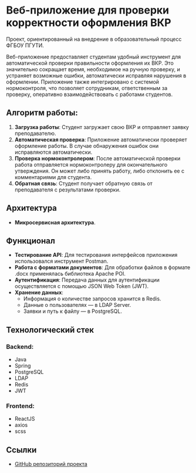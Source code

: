 
# Веб-приложение для проверки корректности оформления ВКР

Проект, ориентированный на внедрение в образовательный процесс ФГБОУ ПГУТИ.

Веб-приложение предоставляет студентам удобный инструмент для автоматической проверки правильности оформления их ВКР. Это значительно сокращает время, необходимое на ручную проверку, и устраняет возможные ошибки, автоматически исправляя нарушения в оформлении. Приложение также интегрировано с системой нормоконтроля, что позволяет сотрудникам, ответственным за проверку, оперативно взаимодействовать с работами студентов.

## Алгоритм работы:

1. **Загрузка работы**: Студент загружает свою ВКР и отправляет заявку преподавателю.
2. **Автоматическая проверка**: Приложение автоматически проверяет оформление работы. В случае обнаружения ошибок они исправляются автоматически.
3. **Проверка нормоконтролером**: После автоматической проверки работа отправляется нормоконтролеру для окончательного утверждения. Он может либо принять работу, либо отклонить ее с комментариями для студента.
4. **Обратная связь**: Студент получает обратную связь от преподавателя с результатами проверки.

## Архитектура

- **Микросервисная архитектура**.

## Функционал

- **Тестирование API**: Для тестирования интерфейсов приложения использовался инструмент Postman.
- **Работа с форматами документов**: Для обработки файлов в формате .docx применялась библиотека Apache POI.
- **Аутентификация**: Передача данных для аутентификации осуществляется с помощью JSON Web Token (JWT).
- **Хранение данных**: 
  - Информация о количестве запросов хранится в Redis.
  - Данные о пользователях — в LDAP Server.
  - Заявки и путь к файлу — в PostgreSQL.

## Технологический стек

### Backend:
- Java
- Spring
- PostgreSQL
- LDAP
- Redis
- JWT

### Frontend:
- ReactJS
- axios
- scss

## Ссылки

- [GitHub репозиторий проекта](https://github.com/marmevladek/microservices-psuti-fullstack/tree/main)
